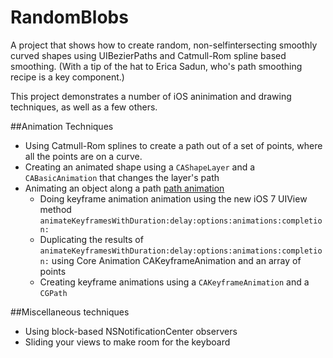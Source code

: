 RandomBlobs
===========

A project that shows how to create random, non-selfintersecting smoothly curved shapes using UIBezierPaths and Catmull-Rom spline based smoothing. (With a tip of the hat to Erica Sadun, who's path smoothing recipe is a key component.) 


This project demonstrates a number of iOS aninimation and drawing techniques, as well as a few others.

##Animation Techniques

* Using Catmull-Rom splines to create a path out of a set of points, where all the points are on a curve.
* Creating an animated shape using a `CAShapeLayer` and a `CABasicAnimation` that changes the layer's path
* Animating an object along a path [path animation](path_animation.md)
    * Doing keyframe animation animation using the new iOS 7 UIView method `animateKeyframesWithDuration:delay:options:animations:completion:`
    * Duplicating the results of `animateKeyframesWithDuration:delay:options:animations:completion:` using Core Animation CAKeyframeAnimation and an array of points
    * Creating keyframe animations using a `CAKeyframeAnimation` and a `CGPath`


##Miscellaneous techniques

* Using block-based NSNotificationCenter observers
* Sliding your views to make room for the keyboard



